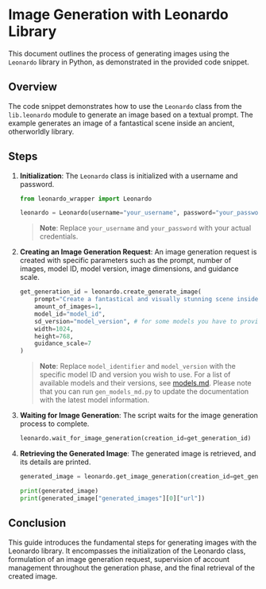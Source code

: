 # Image Generation with Leonardo Library

This document outlines the process of generating images using the `Leonardo` library in Python, as demonstrated in the provided code snippet.

## Overview

The code snippet demonstrates how to use the `Leonardo` class from the `lib.leonardo` module to generate an image based on a textual prompt. The example generates an image of a fantastical scene inside an ancient, otherworldly library.

## Steps

1. **Initialization**: The `Leonardo` class is initialized with a username and password.

    ```python
    from leonardo_wrapper import Leonardo

    leonardo = Leonardo(username="your_username", password="your_password")
    ```

    > **Note**: Replace `your_username` and `your_password` with your actual credentials.

2. **Creating an Image Generation Request**: An image generation request is created with specific parameters such as the prompt, number of images, model ID, model version, image dimensions, and guidance scale.

    ```python
    get_generation_id = leonardo.create_generate_image(
        prompt="Create a fantastical and visually stunning scene inside an ancient, otherworldly library...",
        amount_of_images=1,
        model_id="model_id",
        sd_version="model_version", # for some models you have to provide the sd_version
        width=1024,
        height=768,
        guidance_scale=7
    )
    ```

    > **Note**: Replace `model_identifier` and `model_version` with the specific model ID and version you wish to use. For a list of available models and their versions, see [models.md](models.md). Please note that you can run `gen_models_md.py` to update the documentation with the latest model information.
    

3. **Waiting for Image Generation**: The script waits for the image generation process to complete.

    ```python
    leonardo.wait_for_image_generation(creation_id=get_generation_id)
    ```

4. **Retrieving the Generated Image**: The generated image is retrieved, and its details are printed.

    ```python
    generated_image = leonardo.get_image_generation(creation_id=get_generation_id)

    print(generated_image)
    print(generated_image["generated_images"][0]["url"])
    ```

## Conclusion

This guide introduces the fundamental steps for generating images with the Leonardo library. It encompasses the initialization of the Leonardo class, formulation of an image generation request, supervision of account management throughout the generation phase, and the final retrieval of the created image.